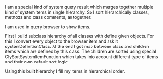 I am a special kind of system query result which merges together multiple kind of system items in single hierarchy.
So I sort hierarchically classes, methods and class comments, all together.

I am used in query browser to show items.

First I build subclass hierarchy of all classes with define given objects.
For this I convert every object to the browser item and ask it systemDefinitionClass.
At the end I got map between class and children items which are defined by this class. 
The children are sorted using special ClySortSystemItemFunction which takes into account different type of items and their own default sort logic.

Using this built hierarchy I fill my items in hierarchical order.